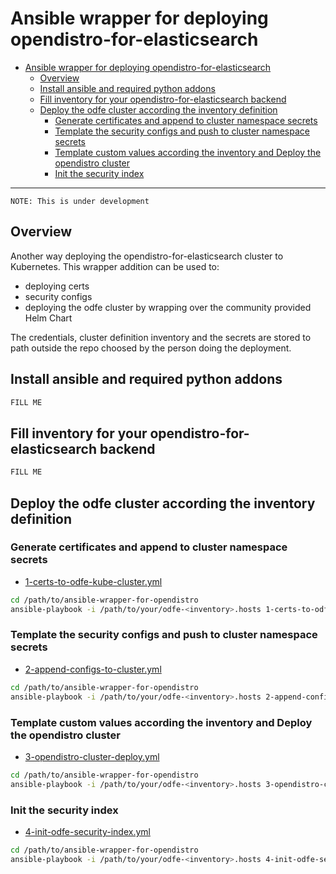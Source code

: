 # Ansible wrapper for deploying opendistro-for-elasticsearch

<!-- TOC depthFrom:1 depthTo:6 withLinks:1 updateOnSave:1 orderedList:0 -->

- [Ansible wrapper for deploying opendistro-for-elasticsearch](#ansible-wrapper-for-deploying-opendistro-for-elasticsearch)
	- [Overview](#overview)
	- [Install ansible and required python addons](#install-ansible-and-required-python-addons)
	- [Fill inventory for your opendistro-for-elasticsearch backend](#fill-inventory-for-your-opendistro-for-elasticsearch-backend)
	- [Deploy the odfe cluster according the inventory definition](#deploy-the-odfe-cluster-according-the-inventory-definition)
		- [Generate certificates and append to cluster namespace secrets](#generate-certificates-and-append-to-cluster-namespace-secrets)
		- [Template the security configs and push to cluster namespace secrets](#template-the-security-configs-and-push-to-cluster-namespace-secrets)
		- [Template custom values according the inventory and Deploy the opendistro cluster](#template-custom-values-according-the-inventory-and-deploy-the-opendistro-cluster)
		- [Init the security index](#init-the-security-index)

<!-- /TOC -->

---

`NOTE: This is under development`

## Overview
Another way deploying the opendistro-for-elasticsearch cluster to Kubernetes.
This wrapper addition can be used to:
- deploying certs
- security configs
- deploying the odfe cluster by wrapping over the community provided Helm Chart

The credentials, cluster definition inventory and the secrets are stored to
path outside the repo choosed by the person doing the deployment.

## Install ansible and required python addons

```bash
FILL ME
```

## Fill inventory for your opendistro-for-elasticsearch backend

```bash
FILL ME
```

## Deploy the odfe cluster according the inventory definition

### Generate certificates and append to cluster namespace secrets
* [1-certs-to-odfe-kube-cluster.yml](./1-certs-to-odfe-kube-cluster.yml)

```bash
cd /path/to/ansible-wrapper-for-opendistro
ansible-playbook -i /path/to/your/odfe-<inventory>.hosts 1-certs-to-odfe-kube-cluster.yml --ask-vault-pass
```

### Template the security configs and push to cluster namespace secrets
* [2-append-configs-to-cluster.yml](./2-append-configs-to-cluster.yml)

```bash
cd /path/to/ansible-wrapper-for-opendistro
ansible-playbook -i /path/to/your/odfe-<inventory>.hosts 2-append-configs-to-cluster.yml --ask-vault-pass
```

### Template custom values according the inventory and Deploy the opendistro cluster
* [3-opendistro-cluster-deploy.yml](./3-opendistro-cluster-deploy.yml)

```bash
cd /path/to/ansible-wrapper-for-opendistro
ansible-playbook -i /path/to/your/odfe-<inventory>.hosts 3-opendistro-cluster-deploy.yml --ask-vault-pass
```

### Init the security index
* [4-init-odfe-security-index.yml](./4-init-odfe-security-index.yml)

```bash
cd /path/to/ansible-wrapper-for-opendistro
ansible-playbook -i /path/to/your/odfe-<inventory>.hosts 4-init-odfe-security-index.yml --ask-vault-pass
```

